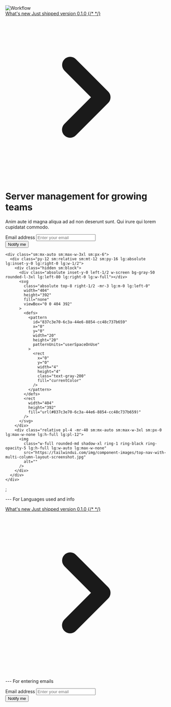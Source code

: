 <div class="bg-white pb-8 sm:pb-12 lg:pb-12">
  <div class="pt-8 overflow-hidden sm:pt-12 lg:relative lg:pb-48">
    <div class="mx-auto max-w-md px-4 sm:max-w-3xl sm:px-6 lg:px-8 lg:max-w-7xl lg:grid lg:grid-cols-2 lg:gap-24">
      <div>
        <div>
          <img
            class="h-11 w-auto"
            src="https://tailwindui.com/img/logos/workflow-mark.svg?color=indigo&shade=600"
            alt="Workflow"
          />
        </div>
        <div class="mt-20">
          <div>
            <a href="#" class="inline-flex space-x-4">
              <span class="rounded bg-indigo-50 px-2.5 py-1 text-xs font-semibold text-indigo-600 tracking-wide uppercase">
                What's new
              </span>
              <span class="inline-flex items-center text-sm font-medium text-indigo-600 space-x-1">
                <span>Just shipped version 0.1.0</span>
                {/* <!-- Heroicon name: solid/chevron-right --> */}
                <svg
                  class="h-5 w-5"
                  xmlns="http://www.w3.org/2000/svg"
                  viewBox="0 0 20 20"
                  fill="currentColor"
                  aria-hidden="true"
                >
                  <path
                    fill-rule="evenodd"
                    d="M7.293 14.707a1 1 0 010-1.414L10.586 10 7.293 6.707a1 1 0 011.414-1.414l4 4a1 1 0 010 1.414l-4 4a1 1 0 01-1.414 0z"
                    clip-rule="evenodd"
                  />
                </svg>
              </span>
            </a>
          </div>
          <div class="mt-6 sm:max-w-xl">
            <h1 class="text-4xl font-extrabold text-gray-900 tracking-tight sm:text-5xl">
              Server management for growing teams
            </h1>
            <p class="mt-6 text-xl text-gray-500">
              Anim aute id magna aliqua ad ad non deserunt sunt. Qui irure qui
              lorem cupidatat commodo.
            </p>
          </div>
          <form action="#" class="mt-12 sm:max-w-lg sm:w-full sm:flex">
            <div class="min-w-0 flex-1">
              <label for="hero_email" class="sr-only">
                Email address
              </label>
              <input
                id="hero_email"
                type="email"
                class="block w-full border border-gray-300 rounded-md px-5 py-3 text-base text-gray-900 placeholder-gray-500 shadow-sm focus:border-indigo-500 focus:ring-indigo-500"
                placeholder="Enter your email"
              />
            </div>
            <div class="mt-4 sm:mt-0 sm:ml-3">
              <button
                type="submit"
                class="block w-full rounded-md border border-transparent px-5 py-3 bg-indigo-600 text-base font-medium text-white shadow hover:bg-indigo-700 focus:outline-none focus:ring-2 focus:ring-indigo-500 focus:ring-offset-2 sm:px-10"
              >
                Notify me
              </button>
            </div>
          </form>
        </div>
      </div>
    </div>

    <div class="sm:mx-auto sm:max-w-3xl sm:px-6">
      <div class="py-12 sm:relative sm:mt-12 sm:py-16 lg:absolute lg:inset-y-0 lg:right-0 lg:w-1/2">
        <div class="hidden sm:block">
          <div class="absolute inset-y-0 left-1/2 w-screen bg-gray-50 rounded-l-3xl lg:left-80 lg:right-0 lg:w-full"></div>
          <svg
            class="absolute top-8 right-1/2 -mr-3 lg:m-0 lg:left-0"
            width="404"
            height="392"
            fill="none"
            viewBox="0 0 404 392"
          >
            <defs>
              <pattern
                id="837c3e70-6c3a-44e6-8854-cc48c737b659"
                x="0"
                y="0"
                width="20"
                height="20"
                patternUnits="userSpaceOnUse"
              >
                <rect
                  x="0"
                  y="0"
                  width="4"
                  height="4"
                  class="text-gray-200"
                  fill="currentColor"
                />
              </pattern>
            </defs>
            <rect
              width="404"
              height="392"
              fill="url(#837c3e70-6c3a-44e6-8854-cc48c737b659)"
            />
          </svg>
        </div>
        <div class="relative pl-4 -mr-40 sm:mx-auto sm:max-w-3xl sm:px-0 lg:max-w-none lg:h-full lg:pl-12">
          <img
            class="w-full rounded-md shadow-xl ring-1 ring-black ring-opacity-5 lg:h-full lg:w-auto lg:max-w-none"
            src="https://tailwindui.com/img/component-images/top-nav-with-multi-column-layout-screenshot.jpg"
            alt=""
          />
        </div>
      </div>
    </div>
  </div>
</div>;





--- For Languages used and info


<a href="#" class="inline-flex space-x-4">
<span class="rounded bg-indigo-50 px-2.5 py-1 text-xs font-semibold text-indigo-600 tracking-wide uppercase">
  What's new
</span>
<span class="inline-flex items-center text-sm font-medium text-indigo-600 space-x-1">
  <span>Just shipped version 0.1.0</span>
  {/* <!-- Heroicon name: solid/chevron-right --> */}
  <svg
    class="h-5 w-5"
    xmlns="http://www.w3.org/2000/svg"
    viewBox="0 0 20 20"
    fill="currentColor"
    aria-hidden="true"
  >
    <path
      fill-rule="evenodd"
      d="M7.293 14.707a1 1 0 010-1.414L10.586 10 7.293 6.707a1 1 0 011.414-1.414l4 4a1 1 0 010 1.414l-4 4a1 1 0 01-1.414 0z"
      clip-rule="evenodd"
    />
  </svg>
</span>
</a>



--- For entering emails

<form action="#" class="mt-12 sm:max-w-lg sm:w-full sm:flex">
  <div class="min-w-0 flex-1">
    <label for="hero_email" class="sr-only">
      Email address
    </label>
    <input
      id="hero_email"
      type="email"
      class="block w-full border border-gray-300 rounded-md px-5 py-3 text-base text-gray-900 placeholder-gray-500 shadow-sm focus:border-indigo-500 focus:ring-indigo-500"
      placeholder="Enter your email"
    />
  </div>
  <div class="mt-4 sm:mt-0 sm:ml-3">
    <button
      type="submit"
      class="block w-full rounded-md border border-transparent px-5 py-3 bg-indigo-600 text-base font-medium text-white shadow hover:bg-indigo-700 focus:outline-none focus:ring-2 focus:ring-indigo-500 focus:ring-offset-2 sm:px-10"
    >
      Notify me
    </button>
  </div>
</form>
